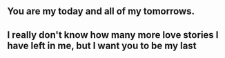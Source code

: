 
## You are my today and all of my tomorrows. 
## I really don't know how many more love stories I have left in me, but I want you to be my last
